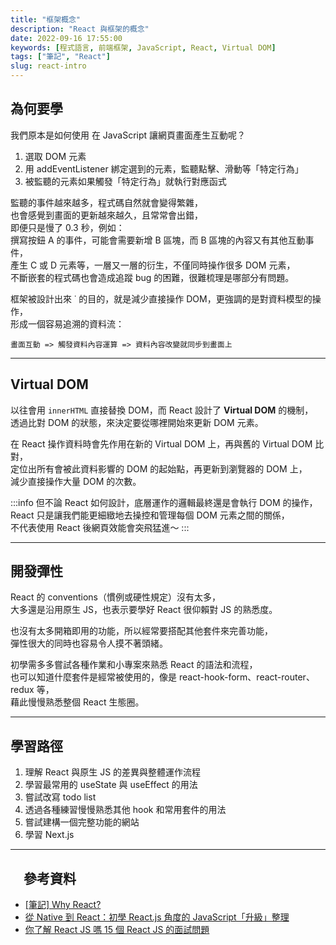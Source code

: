 ```yaml
---
title: "框架概念"
description: "React 與框架的概念"
date: 2022-09-16 17:55:00
keywords: [程式語言, 前端框架, JavaScript, React, Virtual DOM]
tags: ["筆記", "React"]
slug: react-intro
---
```


## 為何要學

我們原本是如何使用 在 JavaScript 讓網頁畫面產生互動呢？

1. 選取 DOM 元素
2. 用 addEventListener 綁定選到的元素，監聽點擊、滑動等「特定行為」
3. 被監聽的元素如果觸發「特定行為」就執行對應函式

監聽的事件越來越多，程式碼自然就會變得繁雜，  
也會感覺到畫面的更新越來越久，且常常會出錯，  
即便只是慢了 0.3 秒，例如：  
撰寫按鈕 A 的事件，可能會需要新增 B 區塊，而 B 區塊的內容又有其他互動事件，  
產生 C 或 D 元素等，一層又一層的衍生，不僅同時操作很多 DOM 元素，  
不斷嵌套的程式碼也會造成追蹤 bug 的困難，很難梳理是哪部分有問題。

框架被設計出來 ˙ 的目的，就是減少直接操作 DOM，更強調的是對資料模型的操作，  
形成一個容易追溯的資料流：

`畫面互動 => 觸發資料內容運算 => 資料內容改變就同步到畫面上`

---

## Virtual DOM

以往會用 `innerHTML` 直接替換 DOM，而 React 設計了 **Virtual DOM** 的機制，  
透過比對 DOM 的狀態，來決定要從哪裡開始來更新 DOM 元素。

在 React 操作資料時會先作用在新的 Virtual DOM 上，再與舊的 Virtual DOM 比對，  
定位出所有會被此資料影響的 DOM 的起始點，再更新到瀏覽器的 DOM 上，  
減少直接操作大量 DOM 的次數。

:::info
但不論 React 如何設計，底層運作的邏輯最終還是會執行 DOM 的操作，  
React 只是讓我們能更細緻地去操控和管理每個 DOM 元素之間的關係，  
不代表使用 React 後網頁效能會突飛猛進～
:::

---

## 開發彈性

React 的 conventions（慣例或硬性規定）沒有太多，  
大多還是沿用原生 JS，也表示要學好 React 很仰賴對 JS 的熟悉度。

也沒有太多開箱即用的功能，所以經常要搭配其他套件來完善功能，  
彈性很大的同時也容易令人摸不著頭緒。

初學需多多嘗試各種作業和小專案來熟悉 React 的語法和流程，  
也可以知道什麼套件是經常被使用的，像是 react-hook-form、react-router、redux 等，  
藉此慢慢熟悉整個 React 生態圈。

---

## 學習路徑

1. 理解 React 與原生 JS 的差異與整體運作流程
2. 學習最常用的 useState 與 useEffect 的用法
3. 嘗試改寫 todo list
4. 透過各種練習慢慢熟悉其他 hook 和常用套件的用法
5. 嘗試建構一個完整功能的網站
6. 學習 Next.js

---

## 　參考資料

- [[筆記] Why React?](https://medium.com/%E9%BA%A5%E5%85%8B%E7%9A%84%E5%8D%8A%E8%B7%AF%E5%87%BA%E5%AE%B6%E7%AD%86%E8%A8%98/%E7%AD%86%E8%A8%98-why-React-424f2abaf9a2)
- [從 Native 到 React：初學 React.js 角度的 JavaScript「升級」整理](https://hackmd.io/@BOBYZH/H1JqsfYg9)
- [你了解 React JS 嗎 15 個 React JS 的面試問題](https://linyencheng.github.io/2021/05/07/React-interview-questions/#React-%E6%9C%89%E4%BB%80%E9%BA%BC%E7%BC%BA%E9%BB%9E%E5%92%8C%E9%99%90%E5%88%B6)
